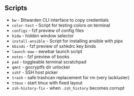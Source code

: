 ## Scripts

- `bw` - Bitwarden CLI interface to copy credentials
- `color-test` - Script for testing colors on terminal
- `configs` - fzf preview of config files
- `hidw` - hidden window selector
- `install-ansible` - Script for installing ansible with pipx
- `kbinds` - fzf preview of sxhkdrc key binds
- `launch-eww` - ewwbar launch script
- `notes` - fzf preview of books
- `pad` - toggleable terminal scratchpad
- `qmnt` - gocryptfs dir unlocker
- `sshf` - SSH host picker
- `trash` - safe trashcan replacement for rm (very lackluster)
- `ttmux` - start tmux with fixed layout
- `zsh-history-fix` - when `.zsh_history` becomes corrupt
